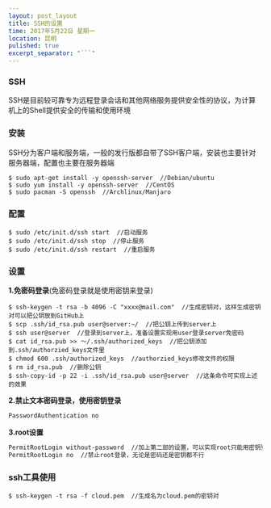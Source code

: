```yaml
---
layout: post_layout
title: SSH的设置
time: 2017年5月22日 星期一
location: 昆明
pulished: true
excerpt_separator: "```"
---
```


### SSH

SSH是目前较可靠专为远程登录会话和其他网络服务提供安全性的协议，为计算机上的Shell提供安全的传输和使用环境

### 安装

SSH分为客户端和服务端，一般的发行版都自带了SSH客户端，安装也主要针对服务器端，配置也主要在服务器端

```shell
$ sudo apt-get install -y openssh-server  //Debian/ubuntu
$ sudo yum install -y openssh-server  //CentOS
$ sudo pacman -S openssh  //Archlinux/Manjaro
```

### 配置

```shell
$ sudo /etc/init.d/ssh start  //启动服务
$ sudo /etc/init.d/ssh stop  //停止服务
$ sudo /etc/init.d/ssh restart  //重启服务
````

### 设置

**1.免密码登录**(免密码登录就是使用密钥来登录)

```shell
$ ssh-keygen -t rsa -b 4096 -C "xxxx@mail.com"  //生成密钥对，这样生成密钥对可以把公钥放到GitHub上
$ scp .ssh/id_rsa.pub user@server:~/  //把公钥上传到server上
$ ssh user@server  //登录到server上，准备设置实现用user登录server免密码
$ cat id_rsa.pub >> ～/.ssh/authorized_keys  //把公钥添加到.ssh/authorzied_keys文件里
$ chmod 600 .ssh/authorized_keys  //authorzied_keys修改文件的权限
$ rm id_rsa.pub  //删除公钥
$ ssh-copy-id -p 22 -i .ssh/id_rsa.pub user@server  //这条命令可实现上述的效果
```

**2.禁止文本密码登录，使用密钥登录**

```bash
PasswordAuthentication no
```

**3.root设置**

```bash
PermitRootLogin without-password  //加上第二部的设置，可以实现root只能用密钥登录，不能用文本密码登录
PermitRootLogin no  //禁止root登录，无论是密码还是密钥都不行
```

### ssh工具使用

```shell
$ ssh-keygen -t rsa -f cloud.pem  //生成名为cloud.pem的密钥对
```

